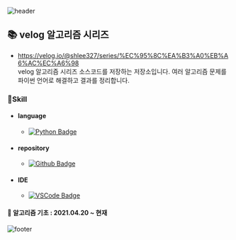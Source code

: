 ![header](https://capsule-render.vercel.app/api?type=waving&color=auto&height=150&section=header&fontSize=40&animation=fadeIn)

## 📚 velog 알고리즘 시리즈

- https://velog.io/@shlee327/series/%EC%95%8C%EA%B3%A0%EB%A6%AC%EC%A6%98  
  velog 알고리즘 시리즈 소스코드를 저장하는 저장소입니다. 여러 알고리즘 문제를 파이썬 언어로 해결하고 결과를 정리합니다.

### 📌Skill

- #### language

  - [![Python Badge](https://img.shields.io/badge/Python-3776AB?style=flat-square&logo=Python&logoColor=white)](https://www.python.org/)

- #### repository

  - [![Github Badge](https://img.shields.io/badge/Github-181717?style=flat-square&logo=Github&logoColor=white)](https://github.com/)

- #### IDE
  - [![VSCode Badge](https://img.shields.io/badge/VSCode-007ACC?style=flat-square&logo=Visual%20Studio%20Code&logoColor=white)](https://code.visualstudio.com/)

#### 🥉 알고리즘 기초 : 2021.04.20 ~ 현재

![footer](https://capsule-render.vercel.app/api?type=waving&color=gradient&height=150&section=footer)

